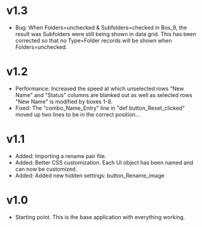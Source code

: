 # v1.3
* Bug:  When Folders=unchecked & Subfolders=checked in Box_9, the result was Subfolders were still being shown in data grid.  This has been corrected so that no Type=Folder records will be shown when Folders=unchecked. 

# v1.2
* Performance:  Increased the speed at which unselected rows "New Name" and "Status" columns are blanked out as well as selected rows "New Name" is modified by boxes 1-8.
* Fixed:  The "combo_Name_Entry" line in "def button_Reset_clicked" moved up two lines to be in the correct position...

# v1.1
* Added:  Importing a rename pair file.
* Added:  Better CSS customization.  Each UI object has been named and can now be customized.
* Added:  Added new hidden settings:  button_Rename_image

# v1.0
* Starting point.  This is the base application with everything working.
